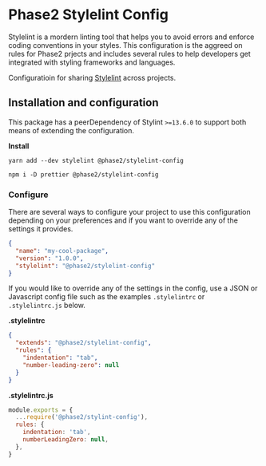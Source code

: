 # Phase2 Stylelint Config

Stylelint is a mordern linting tool that helps you to avoid errors and enforce
coding conventions in your styles. This configuration is the aggreed on rules
for Phase2 prjects and includes several rules to help developers get integrated
with styling frameworks and languages.

Configuratioin for sharing
[Stylelint](https://stylelint.io/user-guide/configure#extends) across projects.

## Installation and configuration

This package has a peerDependency of Stylint `>=13.6.0` to support both means of
extending the configuration.

**Install**

```shell
yarn add --dev stylelint @phase2/stylelint-config
```

```shell
npm i -D prettier @phase2/stylelint-config
```

### Configure

There are several ways to configure your project to use this configuration
depending on your preferences and if you want to override any of the settings it
provides.

```json
{
  "name": "my-cool-package",
  "version": "1.0.0",
  "stylelint": "@phase2/stylelint-config"
}
```

If you would like to override any of the settings in the config, use a JSON or
Javascript config file such as the examples `.stylelintrc` or `.stylelintrc.js`
below.

**.stylelintrc**

```json
{
  "extends": "@phase2/stylelint-config",
  "rules": {
    "indentation": "tab",
    "number-leading-zero": null
  }
}
```

**.stylelintrc.js**

```javascript
module.exports = {
  ...require('@phase2/stylint-config'),
  rules: {
    indentation: 'tab',
    numberLeadingZero: null,
  },
}
```
